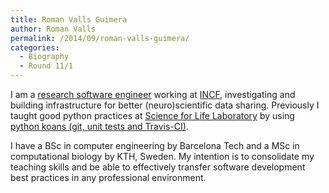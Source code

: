 ```yaml
---
title: Roman Valls Guimera
author: Roman Valls
permalink: /2014/09/roman-valls-guimera/
categories:
  - Biography
  - Round 11/1
---
```

I am a [research software engineer][1] working at [INCF][2], investigating and building infrastructure for better (neuro)scientific data sharing. Previously I taught good python practices at [Science for Life Laboratory][3] by using [python koans (git, unit tests and Travis-CI)][4].

I have a BSc in computer engineering by Barcelona Tech and a MSc in computational biology by KTH, Sweden. My intention is to consolidate my teaching skills and be able to effectively transfer software development best practices in any professional environment.

 [1]: http://www.rse.ac.uk/who.html
 [2]: http://incf.org "International Neuroinformatics Coordinating Facility"
 [3]: http://www.scilifelab.se/
 [4]: http://blogs.nopcode.org/brainstorm/2013/03/04/automated-python-education-via-unit-testing-and-travis-ci/
